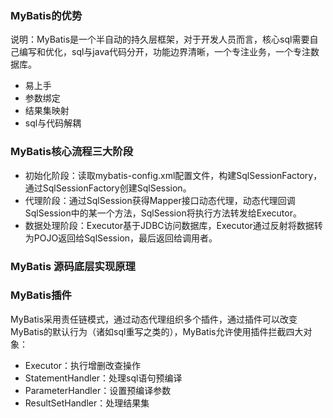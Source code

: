 ### MyBatis的优势
说明：MyBatis是一个半自动的持久层框架，对于开发人员而言，核心sql需要自己编写和优化，sql与java代码分开，功能边界清晰，一个专注业务，一个专注数据库。
* 易上手
* 参数绑定
* 结果集映射
* sql与代码解耦
### MyBatis核心流程三大阶段
* 初始化阶段：读取mybatis-config.xml配置文件，构建SqlSessionFactory，通过SqlSessionFactory创建SqlSession。
* 代理阶段：通过SqlSession获得Mapper接口动态代理，动态代理回调SqlSession中的某一个方法，SqlSession将执行方法转发给Executor。
* 数据处理阶段：Executor基于JDBC访问数据库，Executor通过反射将数据转为POJO返回给SqlSession，最后返回给调用者。

### MyBatis 源码底层实现原理

### MyBatis插件
MyBatis采用责任链模式，通过动态代理组织多个插件，通过插件可以改变MyBatis的默认行为（诸如sql重写之类的），MyBatis允许使用插件拦截四大对象：
* Executor：执行增删改查操作
* StatementHandler：处理sql语句预编译
* ParameterHandler：设置预编译参数
* ResultSetHandler：处理结果集
